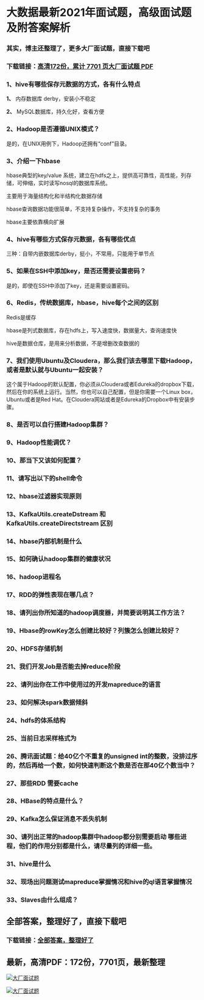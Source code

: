 # 大数据最新2021年面试题，高级面试题及附答案解析

### 其实，博主还整理了，更多大厂面试题，直接下载吧

### 下载链接：[高清172份，累计 7701 页大厂面试题  PDF](https://github.com/souyunku/DevBooks/blob/master/docs/index.md)



### 1、hive有哪些保存元数据的方式，各有什么特点

**1、** 内存数据库 derby，安装小不稳定

**2、** MySQL数据库，持久化好，查看方便


### 2、Hadoop是否遵循UNIX模式？

是的，在UNIX用例下，Hadoop还拥有“conf”目录。


### 3、介绍一下hbase

hbase典型的key/value 系统，建立在hdfs之上，提供高可靠性，高性能，列存储，可伸缩，实时读写nosql的数据库系统。

主要用于海量结构化和半结构化数据存储

hbase查询数据功能很简单，不支持复杂操作，不支持复杂的事务

hbase主要依靠横向扩展


### 4、hive有哪些方式保存元数据，各有哪些优点

三种：自带内嵌数据库derby，挺小，不常用，只能用于单节点


### 5、如果在SSH中添加key，是否还需要设置密码？

是的，即使在SSH中添加了key，还是需要设置密码。


### 6、Redis，传统数据库，hbase，hive每个之间的区别

Redis是缓存

hbase是列式数据库，存在hdfs上，写入速度快，数据量大，查询速度快

hive是数据仓库，是用来分析数据，不是增删改查数据的


### 7、我们使用Ubuntu及Cloudera，那么我们该去哪里下载Hadoop，或者是默认就与Ubuntu一起安装？

这个属于Hadoop的默认配置，你必须从Cloudera或者Edureka的dropbox下载，然后在你的系统上运行。当然，你也可以自己配置，但是你需要一个Linux box，Ubuntu或者是Red Hat。在Cloudera网站或者是Edureka的Dropbox中有安装步骤。


### 8、是否可以自行搭建Hadoop集群？
### 9、Hadoop性能调优？
### 10、那当下又该如何配置？
### 11、请写出以下的shell命令
### 12、hbase过滤器实现原则
### 13、KafkaUtils.createDstream 和 KafkaUtils.createDirectstream 区别
### 14、hbase内部机制是什么
### 15、如何确认hadoop集群的健康状况
### 16、hadoop进程名
### 17、RDD的弹性表现在哪几点？
### 18、请列出你所知道的hadoop调度器，并简要说明其工作方法？
### 19、Hbase的rowKey怎么创建比较好？列簇怎么创建比较好？
### 20、HDFS存储机制
### 21、我们开发Job是否能去掉reduce阶段
### 22、请列出你在工作中使用过的开发mapreduce的语言
### 23、如何解决spark数据倾斜
### 24、hdfs的体系结构
### 25、当前日志采样格式为
### 26、腾讯面试题：给40亿个不重复的unsigned int的整数，没排过序的，然后再给一个数，如何快速判断这个数是否在那40亿个数当中？
### 27、那些RDD 需要cache
### 28、HBase的特点是什么？
### 29、Kafka怎么保证消息不丢失机制
### 30、请列出正常的hadoop集群中hadoop都分别需要启动 哪些进程，他们的作用分别都是什么，请尽量列的详细一些。
### 31、hive是什么
### 32、现场出问题测试mapreduce掌握情况和hive的ql语言掌握情况
### 33、Slaves由什么组成？




## 全部答案，整理好了，直接下载吧

### 下载链接：[全部答案，整理好了](https://www.souyunku.com/wp-content/uploads/weixin/githup-weixin-2.png)




## 最新，高清PDF：172份，7701页，最新整理

[![大厂面试题](https://www.souyunku.com/wp-content/uploads/weixin/mst.png "架构师专栏")](https://www.souyunku.com/wp-content/uploads/weixin/githup-weixin.png "架构师专栏")

[![大厂面试题](https://www.souyunku.com/wp-content/uploads/weixin/githup-weixin.png "架构师专栏")](https://www.souyunku.com/wp-content/uploads/weixin/githup-weixin.png "架构师专栏")
